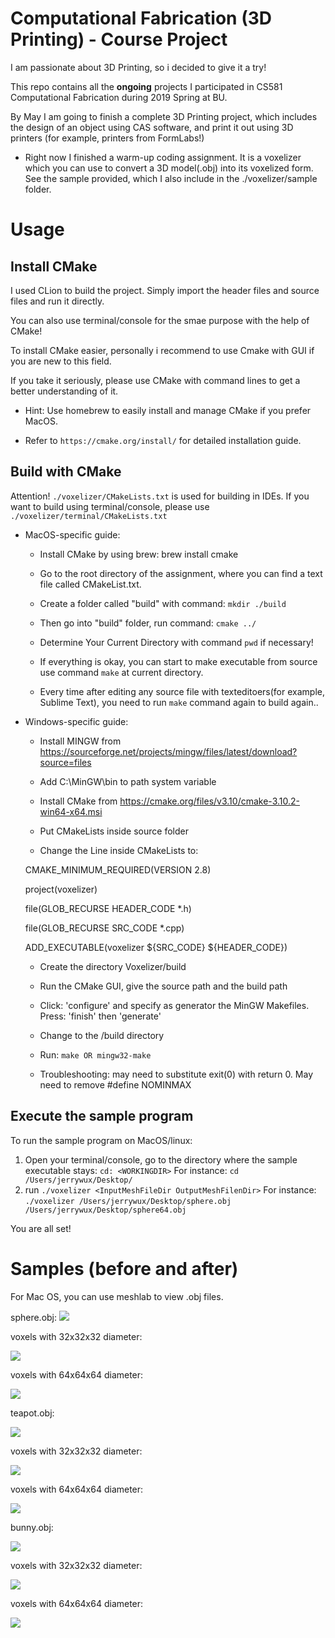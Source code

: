 # Computational Fabrication (3D Printing) - Course Project	

I am passionate about 3D Printing, so i decided to give it a try!

This repo contains all the <b>ongoing</b> projects I participated in CS581 Computational Fabrication during 2019 Spring at BU.

By May I am going to finish a complete 3D Printing project, which includes the design of an object using CAS software, and print it out using 3D printers (for example, printers from FormLabs!)

* Right now I finished a warm-up coding assignment. It is a voxelizer which you can use to convert a 3D model(.obj) into its voxelized form.
See the sample provided, which I also include in the ./voxelizer/sample folder.

# Usage

## Install CMake
I used CLion to build the project. Simply import the header files and source files and run it directly.

You can also use terminal/console for the smae purpose with the help of CMake!

To install CMake easier, personally i recommend to use Cmake with GUI if you are new to this field.

If you take it seriously, please use CMake with command lines to get a better understanding of it.

* Hint: Use homebrew to easily install and manage CMake if you prefer MacOS.

* Refer to `https://cmake.org/install/` for detailed installation guide.

## Build with CMake

Attention! `./voxelizer/CMakeLists.txt` is used for building in IDEs. 
If you want to build using terminal/console, please use `./voxelizer/terminal/CMakeLists.txt`

* MacOS-specific guide:
  * Install CMake by using brew: brew install cmake
  
  * Go to the root directory of the assignment, where you can find a text file called CMakeList.txt.
  
  * Create a folder called "build" with command: `mkdir ./build`
  
  * Then go into "build" folder, run command:  `cmake ../`
  
  * Determine Your Current Directory with command `pwd` if necessary!
  
  * If everything is okay, you can start to make executable from source use command `make` at current directory.

  * Every time after editing any source file with texteditoers(for example, Sublime Text), you need to run `make` command again to build again.. 

* Windows-specific guide:

  * Install MINGW from https://sourceforge.net/projects/mingw/files/latest/download?source=files
  
  * Add  C:\MinGW\bin to path system variable
  
  * Install CMake from https://cmake.org/files/v3.10/cmake-3.10.2-win64-x64.msi
  
  * Put CMakeLists inside source folder
  
  * Change the Line inside CMakeLists to:
  
  CMAKE_MINIMUM_REQUIRED(VERSION 2.8)
  
  project(voxelizer)
  
  file(GLOB_RECURSE HEADER_CODE *.h)
  
  file(GLOB_RECURSE SRC_CODE *.cpp)
  
  ADD_EXECUTABLE(voxelizer ${SRC_CODE} ${HEADER_CODE})
  
  * Create the directory Voxelizer/build
  
  * Run the CMake GUI, give the source path and the build path
  
  * Click: 'configure' and specify as generator the MinGW Makefiles. Press: 'finish' then 'generate'
  
  * Change to the /build directory
  
  * Run: `make OR mingw32-make`
  
  * Troubleshooting: may need to substitute exit(0) with return 0. May need to remove #define NOMINMAX 

## Execute the sample program
To run the sample program on MacOS/linux:

1. Open your terminal/console, go to the directory where the sample executable stays:
  `cd: <WORKINGDIR>`
For instance: `cd /Users/jerrywux/Desktop/`
2. run `./voxelizer <InputMeshFileDir OutputMeshFilenDir>`
For instance: `./voxelizer /Users/jerrywux/Desktop/sphere.obj /Users/jerrywux/Desktop/sphere64.obj`

You are all set!

# Samples (before and after)
For Mac OS, you can use meshlab to view .obj files.

sphere.obj:
<img src="https://github.com/JerryWu96/3D_Printing/blob/master/Voxelizer/sample%20pics/sphere%20original.png"></img>

voxels with 32x32x32 diameter:

<img src="https://github.com/JerryWu96/3D_Printing/blob/master/Voxelizer/sample%20pics/SPHERE%2032x32x32.png"></img>

voxels with 64x64x64 diameter:

<img src="https://github.com/JerryWu96/3D_Printing/blob/master/Voxelizer/sample%20pics/SPHERE%2064x64x64.png"></img>

teapot.obj:

<img src="https://github.com/JerryWu96/3D_Printing/blob/master/Voxelizer/sample%20pics/teapot%20original.png"></img>

voxels with 32x32x32 diameter:

<img src="https://github.com/JerryWu96/3D_Printing/blob/master/Voxelizer/sample%20pics/TEAPOT%2032x32x32.png"></img>

voxels with 64x64x64 diameter:

<img src="https://github.com/JerryWu96/3D_Printing/blob/master/Voxelizer/sample%20pics/TEAPOT%2064x64x64.png"></img>

bunny.obj:

<img src="https://github.com/JerryWu96/3D_Printing/blob/master/Voxelizer/sample%20pics/bunny%20original.png"></img>

voxels with 32x32x32 diameter:

<img src="https://github.com/JerryWu96/3D_Printing/blob/master/Voxelizer/sample%20pics/BUNNY%2032x32x32.png"></img>

voxels with 64x64x64 diameter:

<img src="https://github.com/JerryWu96/3D_Printing/blob/master/Voxelizer/sample%20pics/BUNNY%2064x64x64.png"></img>


